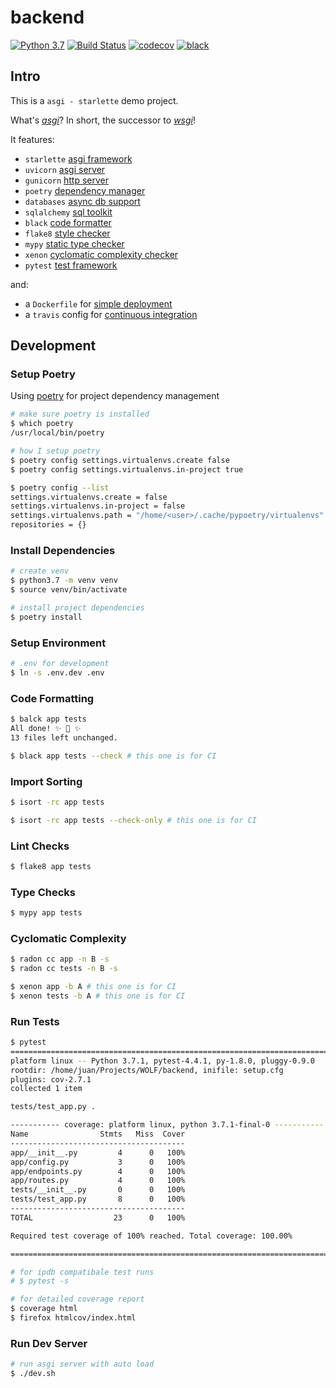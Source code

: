 # backend

[![Python 3.7](https://img.shields.io/badge/python-3.7-blue.svg)](https://www.python.org/downloads/release/python-370/)
[![Build Status](https://travis-ci.com/Spin14/wolf-backend.svg?branch=master)](https://travis-ci.com/Spin14/wolf-backend)
[![codecov](https://codecov.io/gh/Spin14/wolf-backend/branch/master/graph/badge.svg)](https://codecov.io/gh/Spin14/wolf-backend)
[![black](https://img.shields.io/badge/code%20style-black-000000.svg)](https://github.com/python/black)

## Intro

This is a `asgi - starlette` demo project. 

What's [_asgi_](https://asgi.readthedocs.io/en/latest/index.html)? In short, the successor to [_wsgi_](https://docs.python.org/3.7/library/wsgiref.html)!

It features:

- `starlette` [asgi framework](https://github.com/encode/starlette)
- `uvicorn` [asgi server](https://github.com/encode/uvicorn)
- `gunicorn` [http server](https://github.com/benoitc/gunicorn)
- `poetry` [dependency manager](https://github.com/sdispater/poetry)
- `databases` [async db support](https://github.com/encode/databases)
- `sqlalchemy` [sql toolkit](https://github.com/sqlalchemy/sqlalchemy)
- `black` [code formatter](https://github.com/python/black)
- `flake8` [style checker](https://github.com/PyCQA/flake8)
- `mypy` [static type checker](https://github.com/python/mypy)
- `xenon` [cyclomatic complexity checker](https://github.com/rubik/xenon)
- `pytest` [test framework](https://github.com/pytest-dev/pytest)
 
 and:
 
 - a `Dockerfile` for [simple deployment](https://docs.docker.com/engine/reference/builder/)
 - a `travis` config for [continuous integration](https://travis-ci.org/getting_started)


## Development

### Setup Poetry

Using [poetry](https://github.com/sdispater/poetry) for project dependency management

```bash
# make sure poetry is installed
$ which poetry
/usr/local/bin/poetry

# how I setup poetry
$ poetry config settings.virtualenvs.create false
$ poetry config settings.virtualenvs.in-project true 

$ poetry config --list                               
settings.virtualenvs.create = false
settings.virtualenvs.in-project = false
settings.virtualenvs.path = "/home/<user>/.cache/pypoetry/virtualenvs"
repositories = {}
```

### Install Dependencies

```bash
# create venv
$ python3.7 -m venv venv
$ source venv/bin/activate

# install project dependencies
$ poetry install
```

### Setup Environment

```bash
# .env for development
$ ln -s .env.dev .env
```

### Code Formatting

```bash
$ balck app tests
All done! ✨ 🍰 ✨
13 files left unchanged.

$ black app tests --check # this one is for CI
``` 

### Import Sorting
```bash
$ isort -rc app tests

$ isort -rc app tests --check-only # this one is for CI
```

### Lint Checks

```bash
$ flake8 app tests
```

### Type Checks

```bash
$ mypy app tests
```

### Cyclomatic Complexity

```bash
$ radon cc app -n B -s
$ radon cc tests -n B -s

$ xenon app -b A # this one is for CI
$ xenon tests -b A # this one is for CI
```

### Run Tests
```bash
$ pytest
============================================================================================ test session starts ============================================================================================
platform linux -- Python 3.7.1, pytest-4.4.1, py-1.8.0, pluggy-0.9.0
rootdir: /home/juan/Projects/WOLF/backend, inifile: setup.cfg
plugins: cov-2.7.1
collected 1 item                                                                                                                                                                                            

tests/test_app.py .                                                                                                                                                                                   [100%]

----------- coverage: platform linux, python 3.7.1-final-0 -----------
Name                Stmts   Miss  Cover
---------------------------------------
app/__init__.py         4      0   100%
app/config.py           3      0   100%
app/endpoints.py        4      0   100%
app/routes.py           4      0   100%
tests/__init__.py       0      0   100%
tests/test_app.py       8      0   100%
---------------------------------------
TOTAL                  23      0   100%

Required test coverage of 100% reached. Total coverage: 100.00%

========================================================================================= 1 passed in 0.12 seconds ==========================================================================================

# for ipdb compatibale test runs
# $ pytest -s

# for detailed coverage report
$ coverage html
$ firefox htmlcov/index.html

```

### Run Dev Server

```bash
# run asgi server with auto load
$ ./dev.sh
```

